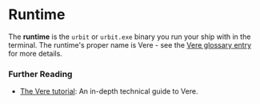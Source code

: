 # Runtime

The **runtime** is the `urbit` or `urbit.exe` binary you run your ship with in the terminal. The runtime's proper name is Vere - see the [Vere glossary entry](vere.md) for more details.

### Further Reading

- [The Vere tutorial](../system/runtime): An in-depth technical guide to Vere.

